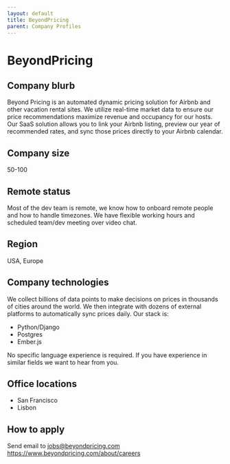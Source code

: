 ```yaml
---
layout: default
title: BeyondPricing
parent: Company Profiles
---
```


# BeyondPricing

## Company blurb

Beyond Pricing is an automated dynamic pricing solution for Airbnb and other vacation rental sites. 
We utilize real-time market data to ensure our price recommendations maximize revenue and occupancy for our hosts.
Our SaaS solution allows you to link your Airbnb listing, preview our year of recommended rates, and sync those prices directly to your Airbnb calendar.

## Company size

50-100

## Remote status

Most of the dev team is remote, we know how to onboard remote people and how to handle timezones. 
We have flexible working hours and scheduled team/dev meeting over video chat.

## Region

USA, Europe

## Company technologies

We collect billions of data points to make decisions on prices in thousands of cities around the world. 
We then integrate with dozens of external platforms to automatically sync prices daily. Our stack is:
- Python/Django
- Postgres
- Ember.js

 No specific language experience is required. If you have experience in similar fields we want to hear from you.

## Office locations

- San Francisco
- Lisbon

## How to apply

Send email to jobs@beyondpricing.com
https://www.beyondpricing.com/about/careers
